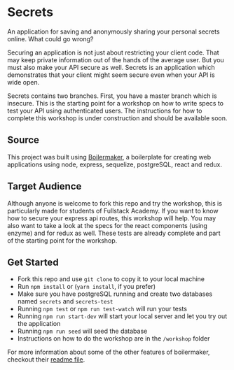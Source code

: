 # Secrets

An application for saving and anonymously sharing your personal secrets online. What could go wrong?

Securing an application is not just about restricting your client code. That may keep private information out of the hands of the average user. But you must also make your API secure as well. Secrets is an application which demonstrates that your client might seem secure even when your API is wide open.

Secrets contains two branches. First, you have a master branch which is insecure. This is the starting point for a workshop on how to write specs to test your API using authenticated users. The instructions for how to complete this workshop is under construction and should be available soon.

## Source

This project was built using [Boilermaker](https://github.com/FullstackAcademy/boilermaker), a boilerplate for creating web applications using node, express, sequelize, postgreSQL, react and redux. 

## Target Audience

Although anyone is welcome to fork this repo and try the workshop, this is particularly made for students of Fullstack Academy. If you want to know how to secure your express api routes, this workshop will help. You may also want to take a look at the specs for the react components (using enzyme) and for redux as well. These tests are already complete and part of the starting point for the workshop.

## Get Started

* Fork this repo and use `git clone` to copy it to your local machine
* Run `npm install` or (`yarn install`, if you prefer)
* Make sure you have postgreSQL running and create two databases named `secrets` and `secrets-test`
* Running `npm test` or `npm run test-watch` will run your tests
* Running `npm run start-dev` will start your local server and let you try out the application
* Running `npm run seed` will seed the database
* Instructions on how to do the workshop are in the `/workshop` folder

For more information about some of the other features of boilermaker, checkout their [readme file](https://github.com/FullstackAcademy/boilermaker/blob/master/README.md). 